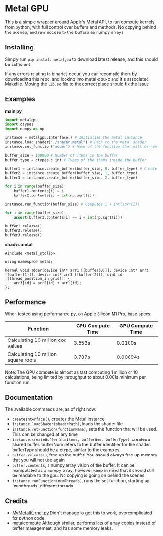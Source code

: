 # Metal GPU

This is a simple wrapper around Apple's Metal API, to run compute kernels from python, with full control over buffers and methods. No copying behind the scenes, and raw access to the buffers as numpy arrays

## Installing
Simply run `pip install metalgpu` to download latest release, and this should be sufficient

If any errors relating to binaries occur, you can recompile them by downloading this repo, and looking into metal-gpu-c and it's associated Makefile. Moving the `lib.so` file to the correct place should fix the issue

## Examples

**main.py**
```python
import metalgpu
import ctypes
import numpy as np

instance = metalgpu.Interface() # Initialise the metal instance
instance.load_shader("./shader.metal") # Path to the metal shader
instance.set_function("adder") # Name of the function that will be ran (Can be changed at any time)

buffer_size = 100000 # Number of items in the buffer
buffer_type = ctypes.c_int # Types of the items inside the buffer

buffer1 = instance.create_buffer(buffer_size, 0, buffer_type) # Create a shared gpu-cpu buffer.
buffer2 = instance.create_buffer(buffer_size, 1, buffer_type)
buffer3 = instance.create_buffer(buffer_size, 2, buffer_type)

for i in range(buffer_size):
    buffer1.contents[i] = i
    buffer2.contents[i] = int(np.sqrt(i))

instance.run_function(buffer_size) # Computes i + int(sqrt(i))

for i in range(buffer_size):
    assert(buffer3.contents[i] == i + int(np.sqrt(i))) 

buffer1.release()
buffer2.release()
buffer3.release()
```
**shader.metal**
```
#include <metal_stdlib>

using namespace metal;

kernel void adder(device int* arr1 [[buffer(0)]], device int* arr2 [[buffer(1)]], device int* arr3 [[buffer(2)]], uint id [[thread_position_in_grid]]) {
    arr3[id] = arr2[id] + arr1[id];
};
```

## Performance
When tested using performance.py, on Apple Silicon M1 Pro, base specs:

| Function | CPU Compute Time | GPU Compute Time |
|---|---|---|
| Calculating 10 million cos values  | 3.553s  | 0.0100s |
| Calculating 10 million square roots  | 3.737s | 0.00694s |

Note: The GPU compute is almost as fast computing 1 million or 10 calculations, being limited by throughput to about 0.001s minimum per function run.
## Documentation

The available commands are, as of right now:
- `createInterface()`, creates the Metal instance
- `instance.loadShader(shaderPath)`, loads the shader file
- `instance.setFunction(functionName)`, sets the function that will be used. This can be changed at any time
- `instance.createBuffer(numItems, bufferNum, bufferType)`, creates a shared buffer. bufferNum refers to the buffer identifier for the shader. bufferType should be a ctype, similar to the examples.
- `buffer.release()`, free up the buffer. You should always free up memory that you will not use again.
- `buffer.contents`, a numpy array vision of the buffer. It can be manipulated as a numpy array, however keep in mind that it should still be readable to the gpu. No copying is going on behind the scenes
- `instance.runFunction(numThreads)`, runs the set function, starting up 'numthreads' different threads.

## Credits
- [MyMetalKernel.py](https://gist.github.com/alvinwan/f7bb0cdd26c018f40052f9944fc5c679/revisions) Didn't manage to get this to work, overcomplicated for python code
- [metalcompute](https://github.com/baldand/py-metal-compute) Although similar, performs lots of array copies instead of buffer management, and has some memory leaks. 
